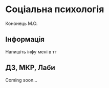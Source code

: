# Соціальна психологія
Кононець М.О.

## Інформація
Напишіть інфу мені в тг

## ДЗ, МКР, Лаби
Coming soon...